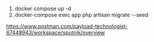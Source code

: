 1. docker compose up -d
2. docker-compose exec app php artisan migrate --seed


https://www.postman.com/payload-technologist-67448943/workspace/sputnik/overview
